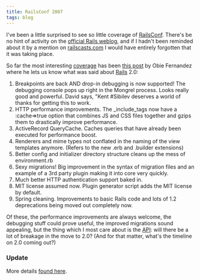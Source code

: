 ```yaml
---
title: RailsConf 2007
tags: blog
---
```


I've been a little surprised to see so little coverage of [RailsConf](http://conferences.oreillynet.com/rails/). There's be no hint of activity on the [official Rails weblog](http://weblog.rubyonrails.org/), and if I hadn't been reminded about it by a mention on [railscasts.com](http://railscasts.com) I would have entirely forgotten that it was taking place.

So far the most interesting [coverage](http://www.oreillynet.com/conferences/blog/railsconf/) has been [this post](http://jroller.com/page/obie?entry=railsconf_2007_opening_keynote) by Obie Fernandez where he lets us know what was said about [Rails](http://www.wincent.com/knowledge-base/Rails) 2.0:

1.  Breakpoints are back AND drop-in debugging is now supported! The debugging console pops up right in the Mongrel process. Looks really good and powerful. David says, "Kent \#Sibilev deserves a world of thanks for getting this to work.
2.  HTTP performance improvements. The \_include_tags now have a :cache=&gt;true option that combines JS and CSS files together and gzips them to drastically improve performance.
3.  ActiveRecord QueryCache. Caches queries that have already been executed for performance boost.
4.  Renderers and mime types not conflated in the naming of the view templates anymore. (Refers to the new .erb and .builder extensions)
5.  Better config and initializer directory structure cleans up the mess of environment.rb
6.  Sexy migrations! Big improvement in the syntax of migration files and an example of a 3rd party plugin making it into core very quickly.
7.  Much better HTTP authentication support baked in.
8.  MIT license assumed now. Plugin generator script adds the MIT license by default.
9.  Spring cleaning. Improvements to basic Rails code and lots of 1.2 deprecations being moved out completely now.

Of these, the performance improvements are always welcome, the debugging stuff could prove useful, the improved migrations sound appealing, but the thing which I most care about is the [API](http://www.wincent.com/knowledge-base/API): will there be a lot of breakage in the move to 2.0? (And for that matter, what's the timeline on 2.0 coming out?)

### Update

More details [found here](http://blog.viget.com/tech/2007/05/20/whats-coming-in-rails-20/).
